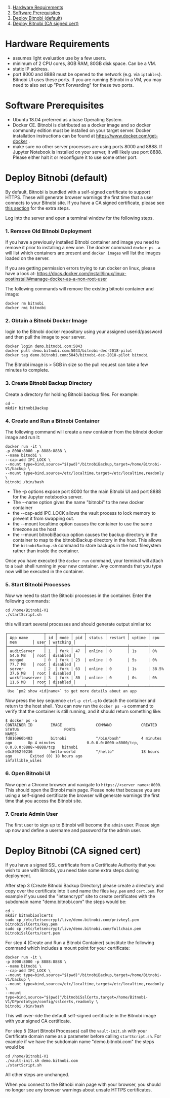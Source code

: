 
1. [Hardware Requirements](#hardware-requirements)
2. [Software Prerequisites](#software-prerequisites)
3. [Deploy Bitnobi (default)](#deploy-bitnobi-default)
4. [Deploy Bitnobi (CA signed cert)](#deploy-bitnobi-ca-signed-cert)

# Hardware Requirements
* assumes light evaluation use by a few users.
* minimum of 2 CPU cores, 8GB RAM, 80GB disk space. Can be a VM.
* static IP address.
* port 8000 and 8888 must be opened to the network (e.g. via `iptables`). Bitnobi UI uses these ports. If you are running Bitnobi in a VM, you may need to also set up "Port Forwarding" for these two ports.

# Software Prerequisites
* Ubuntu 18.04 preferred as a base Operating System.
* Docker CE. Bitnobi is distributed as a docker image and so docker community edition must be installed on your target server. Docker installation instructions can be found at https://www.docker.com/get-docker .
* make sure no other server processes are using ports 8000 and 8888. If Jupyter Notebook is installed on your server, it will likely use port 8888. Please either halt it or reconfigure it to use some other port.

# Deploy Bitnobi (default)
By default, Bitnobi is bundled with a self-signed certificate to support HTTPS. These will generate browser warnings the first time that a user connects to your Bitnobi site. If you have a CA signed certificate, please see [this section](#deploy-bitnobi-ca-signed-cert) for the extra steps.

Log into the server and open a terminal window for the following steps. 

### 1. Remove Old Bitnobi Deployment
If you have a previously installed Bitnobi container and image you need to remove it prior to installing a new one.
The docker command `docker ps -a` will list which containers are present and `docker images` will list the images loaded on the server.

If you are getting permission errors trying to run docker on linux, please have a look at:
https://docs.docker.com/install/linux/linux-postinstall/#manage-docker-as-a-non-root-user

The following commands will remove the existing bitnobi container and image:
```
docker rm bitnobi
docker rmi bitnobi
```

### 2. Obtain a Bitnobi Docker Image
login to the Bitnobi docker repository using your assigned userid/password and then pull the image to your server.
```
docker login demo.bitnobi.com:5043
docker pull demo.bitnobi.com:5043/bitnobi-dec-2018-pilot
docker tag demo.bitnobi.com:5043/bitnobi-dec-2018-pilot bitnobi
```
The Bitnobi image is > 5GB in size so the pull request can take a few minutes to complete.

### 3. Create Bitnobi Backup Directory
Create a directory for holding Bitnobi backup files. For example:
```
cd ~
mkdir bitnobiBackup
```

### 4. Create and Run a Bitnobi Container
The following command will create a new container from the bitnobi docker image and run it:
```
docker run -it \
-p 8000:8000 -p 8888:8888 \
--name bitnobi \
--cap-add IPC_LOCK \
--mount type=bind,source="$(pwd)"/bitnobiBackup,target=/home/Bitnobi-V1/backup \
--mount type=bind,source=/etc/localtime,target=/etc/localtime,readonly \
bitnobi /bin/bash
```

* The -p options expose port 8000 for the main Bitnobi UI and port 8888 for the Jupyter notebooks server.
* The --name option gives the name "bitnobi" to the new docker container
* the --cap-add IPC_LOCK allows the vault process to lock memory to prevent it from swapping out.
* the --mount localtime option causes the container to use the same timezone as the host
* the --mount bitnobiBackup option causes the backup directory in the container to map to the bitnobiBackup directory in the host. This allows the `bitnobiBackup.sh` command to store backups in the host filesystem rather than inside the container.


Once you have executed the `docker run` command, your terminal will attach to a `bash` shell running in your new container. Any commands that you type now will be executed in the container.

### 5. Start Bitnobi Processes
Now we need to start the Bitnobi processes in the container. Enter the following commands:
```
cd /home/Bitnobi-V1
./startScript.sh
```
this will start several processes and should generate output similar to:
```
┌────────────────┬────┬──────┬─────┬────────┬─────────┬────────┬───────┬───────────┬──────┬──────────┐
│ App name       │ id │ mode │ pid │ status │ restart │ uptime │ cpu   │ mem       │ user │ watching │
├────────────────┼────┼──────┼─────┼────────┼─────────┼────────┼───────┼───────────┼──────┼──────────┤
│ auditServer    │ 1  │ fork │ 47  │ online │ 0       │ 1s     │ 0%    │ 54.6 MB   │ root │ disabled │
│ mongod         │ 0  │ fork │ 23  │ online │ 0       │ 5s     │ 0%    │ 77.7 MB   │ root │ disabled │
│ server         │ 2  │ fork │ 63  │ online │ 0       │ 1s     │ 38.5% │ 37.6 MB   │ root │ disabled │
│ workflowserver │ 3  │ fork │ 80  │ online │ 0       │ 0s     │ 0%    │ 11.6 MB   │ root │ disabled │
└────────────────┴────┴──────┴─────┴────────┴─────────┴────────┴───────┴───────────┴──────┴──────────┘
 Use `pm2 show <id|name>` to get more details about an app
```
Now press the key sequence `ctrl-p ctrl-q` to detach the container and return to the host shell.
You can now run the `docker ps -a` command to verify that the container is still running, and it should return something like:
```
$ docker ps -a
CONTAINER ID        IMAGE               COMMAND             CREATED             STATUS                    PORTS                                            NAMES
fd816960b403        bitnobi             "/bin/bash"         4 minutes ago       Up 4 minutes              0.0.0.0:8000->8000/tcp, 0.0.0.0:8888->8888/tcp   bitnobi
e3c8952f0236        hello-world         "/hello"            18 hours ago        Exited (0) 18 hours ago                                                    infallible_wiles
```

### 6. Open Bitnobi UI
Now open a Chrome browser and navigate to `https://<server name>:8000`. This should open the Bitnobi main page. Please note that because you are using a self-signed certificate the browser will generate warnings the first time that you access the Bitnobi site.

### 7. Create Admin User
The first user to sign up to Bitnobi will become the `admin` user. Please sign up now and define a username and password for the admin user.

# Deploy Bitnobi (CA signed cert)

If you have a signed SSL certificate from a Certificate Authority that you wish to use with Bitnobi, you need take some extra steps during deployment. 

After step 3 (Create Bitnobi Backup Directory) please create a directory and copy over the certificate into it and name the files `key.pem` and `cert.pem`. For example if you used the "letsencrypt" site to create certificates with the subdomain name "demo.bitnobi.com" the steps would be:
```
cd ~
mkdir bitnobiSslCerts
sudo cp /etc/letsencrypt/live/demo.bitnobi.com/privkey1.pem bitnobiSslCerts/key.pem
sudo cp /etc/letsencrypt/live/demo.bitnobi.com/fullchain.pem bitnobiSslCerts/cert.pem
```

For step 4 (Create and Run a Bitnobi Container) substitute the following command which includes a mount point for your certificate:
```
docker run -it \
-p 8000:8000 -p 8888:8888 \
--name bitnobi \
--cap-add IPC_LOCK \
--mount type=bind,source="$(pwd)"/bitnobiBackup,target=/home/Bitnobi-V1/backup \
--mount type=bind,source=/etc/localtime,target=/etc/localtime,readonly \
--mount type=bind,source="$(pwd)"/bitnobiSslCerts,target=/home/Bitnobi-V1/DPprototype/config/sslcerts,readonly \
bitnobi /bin/bash
```
This will over-ride the default self-signed certificate in the Bitnobi image with your signed CA certificate.

For step 5 (Start Bitnobi Processes) call the `vault-init.sh` with your Certificate domain name as a parameter before calling `startScript.sh`. For example if we have the subdomain name "demo.bitnobi.com" the steps would be
```
cd /home/Bitnobi-V1
./vault-init.sh demo.bitnobi.com
./startScript.sh
```

All other steps are unchanged.

When you connect to the Bitnobi main page with your browser, you should no longer see any browser warnings about unsafe HTTPS certificates.



